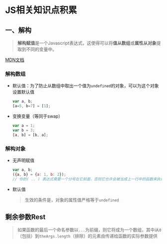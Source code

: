 # JS相关知识点积累

## 一、解构

> **解构赋值**是一个Javascript表达式，这使得可以将**值从数组**或**属性从对象**提取到不同的变量中。

[MDN文档](https://developer.mozilla.org/zh-CN/docs/Web/JavaScript/Reference/Operators/Destructuring_assignment#%E8%A7%A3%E6%9E%84%E5%AF%B9%E8%B1%A1)

### 解构数组

- 默认值：为了防止从数组中取出一个值为`undefined`的对象，可以为这个对象设置默认值 

  ```javascript
  var a, b; 
  [a=5, b=7] = [1];
  ```

- 变换变量（等同于swap）

  ```javascript
  var a = 1;
  var b = 3;
  [a, b] = [b, a];
  ```


### 解构对象

- 无声明赋值

  ```javascript
  var a, b;
  ({a, b} = {a: 1, b: 2});
  // 你的( .. ) 表达式需要一个分号在它前面，否则它也许会被当成上一行中的函数来执行。
  ```

- 默认值

  > 生效的条件是，对象的属性值严格等于`undefined`



## 剩余参数Rest

> 如果函数的最后一个命名参数以`...`为前缀，则它将成为一个数组，其中从`0`（包括）到`theArgs.length`（排除）的元素由传递给函数的实际参数提供 

